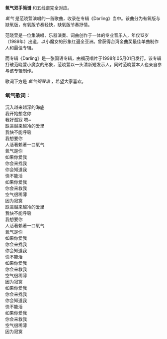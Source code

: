 

**氧气双手简谱** 和五线谱完全对应。

_氧气_ 是范晓萱演唱的一首歌曲，收录在专辑《Darling》当中。该曲分为有氧版与缺氧版，有氧版节奏轻快，缺氧版节奏抒情。

范晓萱是一位集演唱、乐器演奏、词曲创作于一体的专业音乐人，年仅12岁（1989年）出道，以小魔女的形象红遍全亚洲。曾获得台湾金曲奖最佳单曲制作人和最佳专辑。

而专辑《Darling》是一张国语专辑，由福茂唱片于1998年05月01日发行。该专辑打破范晓萱小魔女的形象，范晓萱以一头清新短发示人，同时范晓萱本人也亲自参与该专辑制作。

歌词下方是 _氧气钢琴谱_ ，希望大家喜欢。

### 氧气歌词：

沉入越来越深的海底  
我开始想念你  
我好孤寂 嗯~  
跌进越来越冷的爱里  
我快不能呼吸  
我想要你  
人活著赖著一口氧气  
氧气是你  
如果你爱我  
你会来找我  
你会知道我  
快不能活  
如果你爱我  
你会来救我  
空气很稀薄  
因为寂寞  
跌进越来越冷的爱里  
我快不能呼吸  
我想要你  
人活著赖著一口氧气  
氧气是你  
如果你爱我  
你会来找我  
你会知道我  
快不能活  
如果你爱我  
你会来救我  
空气很稀薄  
因为寂寞  
如果你爱我  
你会来找我  
你会知道我  
快不能活  
如果你爱我  
你会来救我  
空气很稀薄  
因为寂寞

